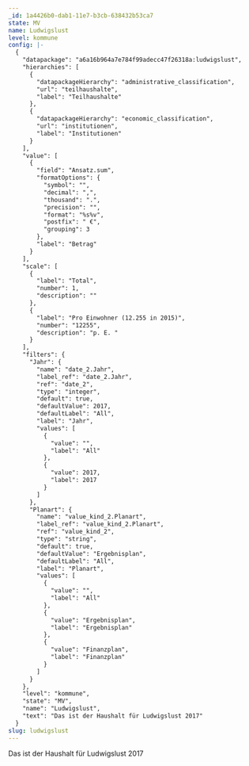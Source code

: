 ```yaml
---
_id: 1a4426b0-dab1-11e7-b3cb-638432b53ca7
state: MV
name: Ludwigslust
level: kommune
config: |-
  {
    "datapackage": "a6a16b964a7e784f99adecc47f26318a:ludwigslust",
    "hierarchies": [
      {
        "datapackageHierarchy": "administrative_classification",
        "url": "teilhaushalte",
        "label": "Teilhaushalte"
      },
      {
        "datapackageHierarchy": "economic_classification",
        "url": "institutionen",
        "label": "Institutionen"
      }
    ],
    "value": [
      {
        "field": "Ansatz.sum",
        "formatOptions": {
          "symbol": "",
          "decimal": ",",
          "thousand": ".",
          "precision": "",
          "format": "%s%v",
          "postfix": " €",
          "grouping": 3
        },
        "label": "Betrag"
      }
    ],
    "scale": [
      {
        "label": "Total",
        "number": 1,
        "description": ""
      },
      {
        "label": "Pro Einwohner (12.255 in 2015)",
        "number": "12255",
        "description": "p. E. "
      }
    ],
    "filters": {
      "Jahr": {
        "name": "date_2.Jahr",
        "label_ref": "date_2.Jahr",
        "ref": "date_2",
        "type": "integer",
        "default": true,
        "defaultValue": 2017,
        "defaultLabel": "All",
        "label": "Jahr",
        "values": [
          {
            "value": "",
            "label": "All"
          },
          {
            "value": 2017,
            "label": 2017
          }
        ]
      },
      "Planart": {
        "name": "value_kind_2.Planart",
        "label_ref": "value_kind_2.Planart",
        "ref": "value_kind_2",
        "type": "string",
        "default": true,
        "defaultValue": "Ergebnisplan",
        "defaultLabel": "All",
        "label": "Planart",
        "values": [
          {
            "value": "",
            "label": "All"
          },
          {
            "value": "Ergebnisplan",
            "label": "Ergebnisplan"
          },
          {
            "value": "Finanzplan",
            "label": "Finanzplan"
          }
        ]
      }
    },
    "level": "kommune",
    "state": "MV",
    "name": "Ludwigslust",
    "text": "Das ist der Haushalt für Ludwigslust 2017"
  }
slug: ludwigslust
---
```

Das ist der Haushalt für Ludwigslust 2017
